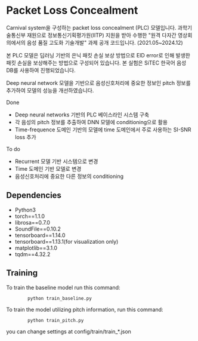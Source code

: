 # Packet Loss Concealment

Carnival system을 구성하는 packet loss concealment (PLC) 모델입니다. 과학기술통신부 재원으로 정보통신기획평가원(IITP) 지원을 받아 수행한 "원격 다자간 영상회의에서의 음성 품질 고도화 기술개발" 과제 공개 코드입니다. (2021.05~2024.12)

본 PLC 모델은 딥러닝 기반의 은닉 패킷 손실 보상 방법으로 EID error로 인해 발생한 패킷 손실을 보상해주는 방법으로 구성되어 있습니다. 본 실험은 SiTEC 한국어 음성 DB를 사용하여 진행되었습니다.

Deep neural network 모델을 기반으로 음성신호처리에 중요한 정보인 pitch 정보를 추가하여 모델의 성능을 개선하였습니다.

Done
 - Deep neural networks 기반의 PLC 베이스라인 시스템 구축
 - 각 음성의 pitch 정보를 추출하여 DNN 모델에 conditioning으로 활용
 - Time-frequence 도메인 기반의 모델에 time 도메인에서 주로 사용하는 SI-SNR loss 추가


To do
 - Recurrent 모델 기반 시스템으로 변경
 - Time 도메인 기반 모델로 변경
 - 음성신호처리에 중요한 다른 정보의 conditioning

## Dependencies

- Python3
- torch==1.1.0
- librosa==0.7.0
- SoundFile==0.10.2
- tensorboard==1.14.0
- tensorboard==1.13.1(for visualization only)
- matplotlib==3.1.0
- tqdm==4.32.2

## Training

To train the baseline model run this command:
```
		python train_baseline.py
```
To train the model utilizing pitch information, run this command:
```
		python train_pitch.py
```
you can change settings at config/train/train_*.json
